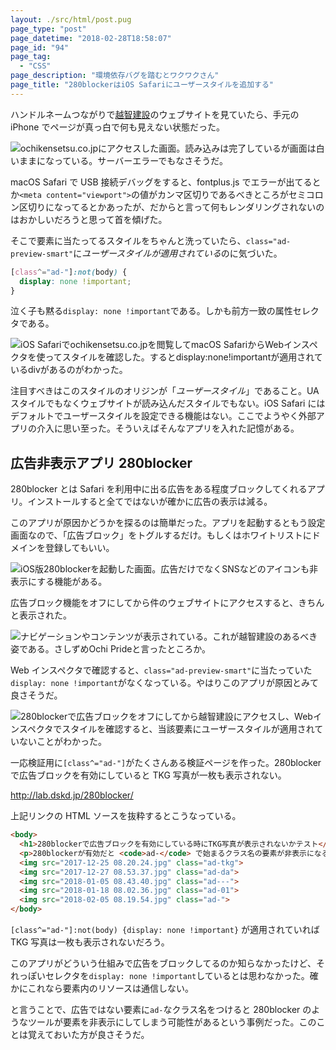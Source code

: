 ```yaml
---
layout: ./src/html/post.pug
page_type: "post"
page_datetime: "2018-02-28T18:58:07"
page_id: "94"
page_tag:
  - "CSS"
page_description: "環境依存バグを踏むとワクワクさん"
page_title: "280blockerはiOS Safariにユーザースタイルを追加する"
---
```


ハンドルネームつながりで[越智建設](http://ochikensetsu.co.jp/)のウェブサイトを見ていたら、手元の iPhone でページが真っ白で何も見えない状態だった。

![ochikensetsu.co.jpにアクセスした画面。読み込みは完了しているが画面は白いままになっている。サーバーエラーでもなさそうだ。](/img/280blocker/nope.png)

macOS Safari で USB 接続デバッグをすると、fontplus.js でエラーが出てるとか`<meta content="viewport">`の値がカンマ区切りであるべきところがセミコロン区切りになってるとかあったが、だからと言って何もレンダリングされないのはおかしいだろうと思って首を傾げた。

そこで要素に当たってるスタイルをちゃんと洗っていたら、`class="ad-preview-smart"`に*ユーザースタイルが適用されている*のに気づいた。

```css
[class^="ad-"]:not(body) {
  display: none !important;
}
```

泣く子も黙る`display: none !important`である。しかも前方一致の属性セレクタである。

![iOS Safariでochikensetsu.co.jpを閲覧してmacOS SafariからWebインスペクタを使ってスタイルを確認した。するとdisplay:none!importantが適用されているdivがあるのがわかった。](/img/280blocker/active.png)

注目すべきはこのスタイルのオリジンが「_ユーザースタイル_」であること。UA スタイルでもなくウェブサイトが読み込んだスタイルでもない。iOS Safari にはデフォルトでユーザースタイルを設定できる機能はない。ここでようやく外部アプリの介入に思い至った。そういえばそんなアプリを入れた記憶がある。

## 広告非表示アプリ 280blocker

280blocker とは Safari を利用中に出る広告をある程度ブロックしてくれるアプリ。インストールすると全てではないが確かに広告の表示は減る。

このアプリが原因かどうかを探るのは簡単だった。アプリを起動するともう設定画面なので、「広告ブロック」をトグルするだけ。もしくはホワイトリストにドメインを登録してもいい。

![iOS版280blockerを起動した画面。広告だけでなくSNSなどのアイコンも非表示にする機能がある。](/img/280blocker/setting.png)

広告ブロック機能をオフにしてから件のウェブサイトにアクセスすると、きちんと表示された。

![ナビゲーションやコンテンツが表示されている。これが越智建設のあるべき姿である。さしずめOchi Prideと言ったところか。](/img/280blocker/yep.png)

Web インスペクタで確認すると、`class="ad-preview-smart"`に当たっていた`display: none !important`がなくなっている。やはりこのアプリが原因とみて良さそうだ。

![280blockerで広告ブロックをオフにしてから越智建設にアクセスし、Webインスペクタでスタイルを確認すると、当該要素にユーザースタイルが適用されていないことがわかった。](/img/280blocker/inactive.png)

一応検証用に`[class^="ad-"]`がたくさんある検証ページを作った。280blocker で広告ブロックを有効にしていると TKG 写真が一枚も表示されない。

http://lab.dskd.jp/280blocker/

上記リンクの HTML ソースを抜粋するとこうなっている。

```HTML
<body>
  <h1>280blockerで広告ブロックを有効にしている時にTKG写真が表示されないかテスト</h1>
  <p>280blockerが有効だと <code>ad-</code> で始まるクラス名の要素が非表示になる。</p>
  <img src="2017-12-25 08.20.24.jpg" class="ad-tkg">
  <img src="2017-12-27 08.53.37.jpg" class="ad-da">
  <img src="2018-01-05 08.43.40.jpg" class="ad---">
  <img src="2018-01-18 08.02.36.jpg" class="ad-01">
  <img src="2018-02-05 08.19.54.jpg" class="ad-">
</body>
```

`[class^="ad-"]:not(body) {display: none !important}` が適用されていれば TKG 写真は一枚も表示されないだろう。

このアプリがどういう仕組みで広告をブロックしてるのか知らなかったけど、それっぽいセレクタを`display: none !important`しているとは思わなかった。確かにこれなら要素内のリソースは通信しない。

と言うことで、広告ではない要素に`ad-`なクラス名をつけると 280blocker のようなツールが要素を非表示にしてしまう可能性があるという事例だった。このことは覚えておいた方が良さそうだ。
